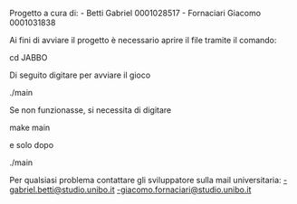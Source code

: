 Progetto a cura di:
    - Betti Gabriel       0001028517
    - Fornaciari Giacomo  0001031838

Ai fini di avviare il progetto è necessario aprire il file tramite il comando:

cd JABBO

Di seguito digitare per avviare il gioco

./main

Se non funzionasse, si necessita di digitare 

make main

e solo dopo

./main

Per qualsiasi problema contattare gli sviluppatore sulla mail universitaria:
    -gabriel.betti@studio.unibo.it
    -giacomo.fornaciari@studio.unibo.it
